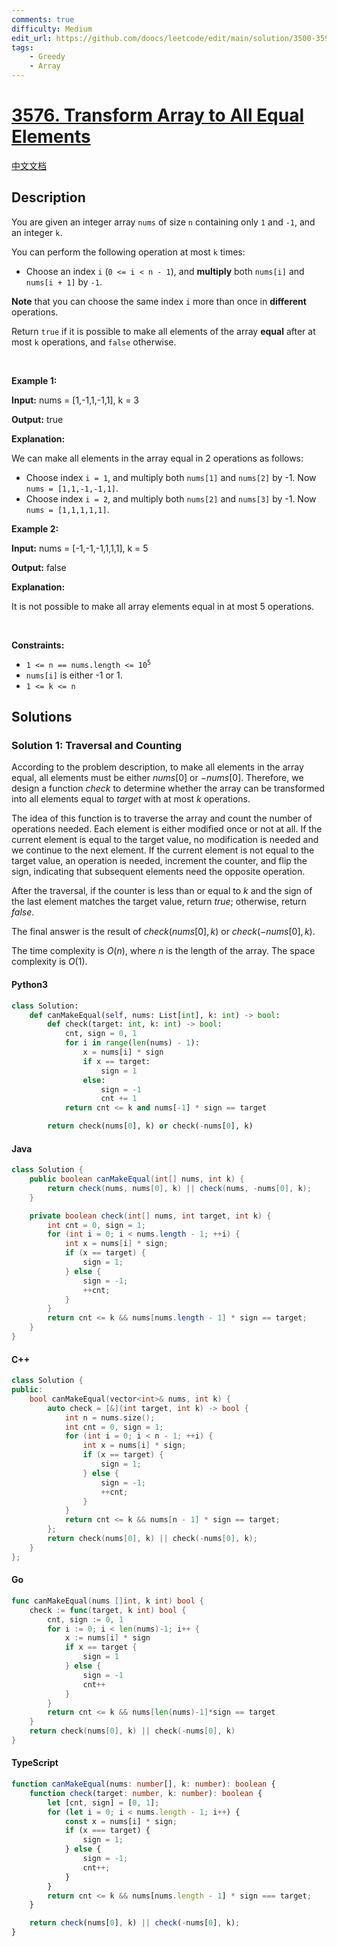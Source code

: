 ```yaml
---
comments: true
difficulty: Medium
edit_url: https://github.com/doocs/leetcode/edit/main/solution/3500-3599/3576.Transform%20Array%20to%20All%20Equal%20Elements/README_EN.md
tags:
    - Greedy
    - Array
---
```


<!-- problem:start -->

# [3576. Transform Array to All Equal Elements](https://leetcode.com/problems/transform-array-to-all-equal-elements)

[中文文档](/solution/3500-3599/3576.Transform%20Array%20to%20All%20Equal%20Elements/README.md)

## Description

<!-- description:start -->

<p>You are given an integer array <code>nums</code> of size <code>n</code> containing only <code>1</code> and <code>-1</code>, and an integer <code>k</code>.</p>

<p>You can perform the following operation at most <code>k</code> times:</p>

<ul>
	<li>
	<p>Choose an index <code>i</code> (<code>0 &lt;= i &lt; n - 1</code>), and <strong>multiply</strong> both <code>nums[i]</code> and <code>nums[i + 1]</code> by <code>-1</code>.</p>
	</li>
</ul>

<p><strong>Note</strong> that you can choose the same index <code data-end="459" data-start="456">i</code> more than once in <strong>different</strong> operations.</p>

<p>Return <code>true</code> if it is possible to make all elements of the array <strong>equal</strong> after at most <code>k</code> operations, and <code>false</code> otherwise.</p>

<p>&nbsp;</p>
<p><strong class="example">Example 1:</strong></p>

<div class="example-block">
<p><strong>Input:</strong> <span class="example-io">nums = [1,-1,1,-1,1], k = 3</span></p>

<p><strong>Output:</strong> <span class="example-io">true</span></p>

<p><strong>Explanation:</strong></p>

<p>We can make all elements in the array equal in 2 operations as follows:</p>

<ul>
	<li>Choose index <code>i = 1</code>, and multiply both <code>nums[1]</code> and <code>nums[2]</code> by -1. Now <code>nums = [1,1,-1,-1,1]</code>.</li>
	<li>Choose index <code>i = 2</code>, and multiply both <code>nums[2]</code> and <code>nums[3]</code> by -1. Now <code>nums = [1,1,1,1,1]</code>.</li>
</ul>
</div>

<p><strong class="example">Example 2:</strong></p>

<div class="example-block">
<p><strong>Input:</strong> <span class="example-io">nums = [-1,-1,-1,1,1,1], k = 5</span></p>

<p><strong>Output:</strong> <span class="example-io">false</span></p>

<p><strong>Explanation:</strong></p>

<p>It is not possible to make all array elements equal in at most 5 operations.</p>
</div>

<p>&nbsp;</p>
<p><strong>Constraints:</strong></p>

<ul>
	<li><code>1 &lt;= n == nums.length &lt;= 10<sup>5</sup></code></li>
	<li><code>nums[i]</code> is either -1 or 1.</li>
	<li><code>1 &lt;= k &lt;= n</code></li>
</ul>

<!-- description:end -->

## Solutions

<!-- solution:start -->

### Solution 1: Traversal and Counting

According to the problem description, to make all elements in the array equal, all elements must be either $\textit{nums}[0]$ or $-\textit{nums}[0]$. Therefore, we design a function $\textit{check}$ to determine whether the array can be transformed into all elements equal to $\textit{target}$ with at most $k$ operations.

The idea of this function is to traverse the array and count the number of operations needed. Each element is either modified once or not at all. If the current element is equal to the target value, no modification is needed and we continue to the next element. If the current element is not equal to the target value, an operation is needed, increment the counter, and flip the sign, indicating that subsequent elements need the opposite operation.

After the traversal, if the counter is less than or equal to $k$ and the sign of the last element matches the target value, return $\textit{true}$; otherwise, return $\textit{false}$.

The final answer is the result of $\textit{check}(\textit{nums}[0], k)$ or $\textit{check}(-\textit{nums}[0], k)$.

The time complexity is $O(n)$, where $n$ is the length of the array. The space complexity is $O(1)$.

<!-- tabs:start -->

#### Python3

```python
class Solution:
    def canMakeEqual(self, nums: List[int], k: int) -> bool:
        def check(target: int, k: int) -> bool:
            cnt, sign = 0, 1
            for i in range(len(nums) - 1):
                x = nums[i] * sign
                if x == target:
                    sign = 1
                else:
                    sign = -1
                    cnt += 1
            return cnt <= k and nums[-1] * sign == target

        return check(nums[0], k) or check(-nums[0], k)
```

#### Java

```java
class Solution {
    public boolean canMakeEqual(int[] nums, int k) {
        return check(nums, nums[0], k) || check(nums, -nums[0], k);
    }

    private boolean check(int[] nums, int target, int k) {
        int cnt = 0, sign = 1;
        for (int i = 0; i < nums.length - 1; ++i) {
            int x = nums[i] * sign;
            if (x == target) {
                sign = 1;
            } else {
                sign = -1;
                ++cnt;
            }
        }
        return cnt <= k && nums[nums.length - 1] * sign == target;
    }
}
```

#### C++

```cpp
class Solution {
public:
    bool canMakeEqual(vector<int>& nums, int k) {
        auto check = [&](int target, int k) -> bool {
            int n = nums.size();
            int cnt = 0, sign = 1;
            for (int i = 0; i < n - 1; ++i) {
                int x = nums[i] * sign;
                if (x == target) {
                    sign = 1;
                } else {
                    sign = -1;
                    ++cnt;
                }
            }
            return cnt <= k && nums[n - 1] * sign == target;
        };
        return check(nums[0], k) || check(-nums[0], k);
    }
};
```

#### Go

```go
func canMakeEqual(nums []int, k int) bool {
	check := func(target, k int) bool {
		cnt, sign := 0, 1
		for i := 0; i < len(nums)-1; i++ {
			x := nums[i] * sign
			if x == target {
				sign = 1
			} else {
				sign = -1
				cnt++
			}
		}
		return cnt <= k && nums[len(nums)-1]*sign == target
	}
	return check(nums[0], k) || check(-nums[0], k)
}
```

#### TypeScript

```ts
function canMakeEqual(nums: number[], k: number): boolean {
    function check(target: number, k: number): boolean {
        let [cnt, sign] = [0, 1];
        for (let i = 0; i < nums.length - 1; i++) {
            const x = nums[i] * sign;
            if (x === target) {
                sign = 1;
            } else {
                sign = -1;
                cnt++;
            }
        }
        return cnt <= k && nums[nums.length - 1] * sign === target;
    }

    return check(nums[0], k) || check(-nums[0], k);
}
```

<!-- tabs:end -->

<!-- solution:end -->

<!-- problem:end -->
